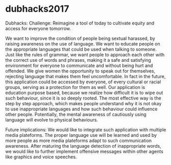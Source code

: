 # dubhacks2017
Dubhacks: 
Challenge:
Reimagine a tool of today to cultivate equity and access for everyone tomorrow.

We want to improve the condition of people being sextual harassed, by raising awareness on the use of language. We want to educate people on the appropriate languages that could be used when talking to someone. Just like the rules of grammar, we want people to approach each other with the correct use of words and phrases, making it a safe and satisfying environment for everyone to communicate and without being hurt and offended. 
We give women the opportunity to speak out for themselves, rejecting language that makes them feel uncomfortable. In fact in the future, this application could be accessed by everyone, of every cultural or racial groups, serving as a protection for them as well.
Our application is education purpose based, because we realize how difficult it is to wipe out such behaviour, since it is so deeply rooted. The most effective way is the step by step approach, which makes people understand why it is not okay to use inappropriate languages and how such behaviour could influence other people. Potentially, the mental awareness of cautiously using language will evolve to physical behaviours.


Future implications:
We would like to integrate such application with multiple media plateforms. The proper language use will be learned and used by more people as more media plateforms adapt to such communication awareness. After maturing the language detection of inappropriate words, we would like to further implement offensive messages within other agents like graphics and voice speeches. 
